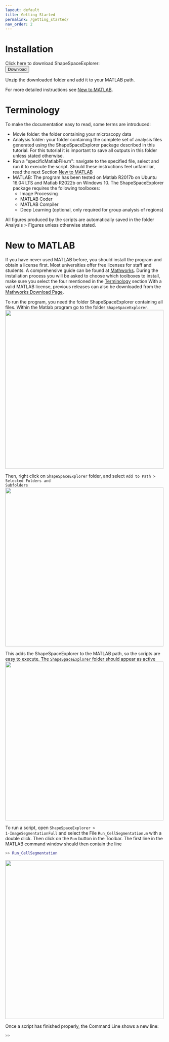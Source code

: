 ```yaml
---
layout: default
title: Getting Started
permalink: /getting_started/
nav_order: 2
---
```


# Installation

Click here to download ShapeSpaceExplorer: \
[<button type="button" name="button" class="btn">Download</button>](https://github.com/rosegostner/shape/archive/refs/heads/master.zip)

Unzip the downloaded folder and add it to your MATLAB path. 

For more detailed instructions see [New to MATLAB](#new-to-matlab).

# Terminology

To make the documentation easy to read, some terms are introduced:
- Movie folder: the folder containing your microscopy data
- Analysis folder: your folder containing the complete set of analysis files generated using the ShapeSpaceExplorer package described in this tutorial. For this tutorial it is important to save all outputs in this folder unless stated otherwise.
- Run a "specificMatlabFile.m": navigate to the specified file, select and run it to execute the script. Should these instructions feel unfamiliar, read the next Section [New to MATLAB](#new-to-matlab) 
- MATLAB: The program has been tested on Matlab R2017b on Ubuntu 16.04 LTS and Matlab R2022b on Windows 10. The ShapeSpaceExplorer package requires the following toolboxes:
	- Image Processing
	- MATLAB Coder
	- MATLAB Compiler
	- Deep Learning (optional, only required for group analysis of regions)

All figures produced by the scripts are automatically saved in the folder Analysis > Figures unless otherwise stated.

# New to MATLAB

If you have never used MATLAB before, you should install the program and obtain a license first. Most universities offer free licenses for staff and students. A comprehensive guide can be found at [Mathworks](http://uk.mathworks.com/help/install/installation-and-licensing-fundamentals.html). During the installation process you will be asked to choose which toolboxes to install, make sure you select the four mentioned in the [Terminology](#terminology) section With a valid MATLAB license, previous releases can also be downloaded from the [Mathworks Download Page](https://uk.mathworks.com/downloads/).

To run the program, you need the folder ShapeSpaceExplorer containing all files. Within the Matlab program go to the folder <code>ShapeSpaceExplorer</code>.\
<img align="center" width=500px src="./img/add_folder_to_path1.png">

Then, right click on <code>ShapeSpaceExplorer</code> folder, and select <code>Add to Path > Selected Folders and Subfolders</code> \
<img align="center" width=500px src="./img/add_folder_to_path2.png">

This adds the ShapeSpaceExplorer to the MATLAB path, so the scripts are easy to execute. The <code>ShapeSpaceExplorer</code> folder should appear as active \
<img align="center" width=500px src="./img/add_folder_to_path3.png">

To run a script, open <code>ShapeSpaceExplorer > 1-ImageSegmentationFull</code> and select the File <code>Run_CellSegmentation.m</code> with a double click. Then click on the <code>Run</code> button in the Toolbar.  The first line in the MATLAB command window should then contain the line 
```matlab
>> Run_CellSegmentation
```
<img align="center" width=500px src="./img/run_script.png">

Once a script has finished properly, the Command Line shows a new line:
```matlab
>> 
```

